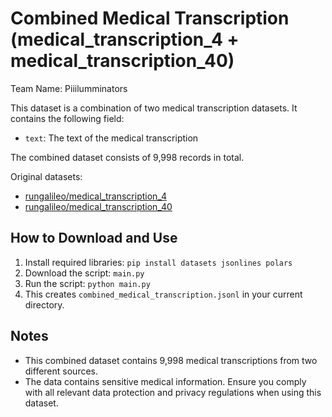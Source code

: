 # Combined Medical Transcription (medical_transcription_4 + medical_transcription_40)

Team Name: Piiilumminators

This dataset is a combination of two medical transcription datasets. It contains the following field:
- `text`: The text of the medical transcription

The combined dataset consists of 9,998 records in total.

Original datasets:
- [rungalileo/medical_transcription_4](https://huggingface.co/datasets/rungalileo/medical_transcription_4)
- [rungalileo/medical_transcription_40](https://huggingface.co/datasets/rungalileo/medical_transcription_40)

## How to Download and Use

1. Install required libraries: `pip install datasets jsonlines polars`
2. Download the script: `main.py`
3. Run the script: `python main.py`
4. This creates `combined_medical_transcription.jsonl` in your current directory.

## Notes

- This combined dataset contains 9,998 medical transcriptions from two different sources.
- The data contains sensitive medical information. Ensure you comply with all relevant data protection and privacy regulations when using this dataset.